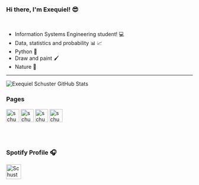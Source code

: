 ### Hi there, I'm Exequiel!  😎 
<br />

- Information Systems Engineering student! 💻
- Data, statistics and probability 📊 📈
- Python 🐍
- Draw and paint 🖌
- Nature 🌴

---
<img alighn='center' alt="Exequiel Schuster GitHub Stats" src="https://github-readme-stats.vercel.app/api?username=ExequielSchuster&show_icons=true&count_private=true&theme=dracula"/>
<br />

### Pages
[<img align="center" alt="schusterdotexe | Instagram" width="35px" left="30px" src="https://cdn.jsdelivr.net/npm/simple-icons@v3/icons/instagram.svg"/>][Instagram]
[<img align="center" alt="schusterdotexe | LinkedIn" width="35px" margin="auto" src="https://cdn.jsdelivr.net/npm/simple-icons@v3/icons/linkedin.svg" />][Linkedin]
[<img align="center" alt="schusterdotexe | YouTube" width="35px" margin="auto" src="https://cdn.jsdelivr.net/npm/simple-icons@v3/icons/tiktok.svg" />][TikTok]
[<img align="center" alt="schusterdotexe | Twitter" width="35px" margin="auto" src="https://cdn.jsdelivr.net/npm/simple-icons@v3/icons/twitter.svg" />][Twitter]

[Instagram]: https://www.instagram.com/schusterdotexe
[Linkedin]: https://www.linkedin.com/in/schusterexequielandres
[TikTok]: https://www.tiktok.com/@schusterdotexe
[Twitter]: https://www.twitter.com/schusterdotexe

<br />
<br />

### Spotify Profile 🎧 
[<img src="https://cdn.jsdelivr.net/npm/simple-icons@v3/icons/spotify.svg" alt="Schuster Spotify" width="40" align="center" margin="auto" />](https://open.spotify.com/user/exequiel97sch)
<!--
**ExequielSchuster/ExequielSchuster** is a ✨ _special_ ✨ repository because its `README.md` (this file) appears on your GitHub profile.

Here are some ideas to get you started:

- 🔭 I’m currently working on ...
- 🌱 I’m currently learning ...
- 👯 I’m looking to collaborate on ...
- 🤔 I’m looking for help with ...
- 💬 Ask me about ...
- 📫 How to reach me: ...
- 😄 Pronouns: ...
- ⚡ Fun fact: ...
-->
